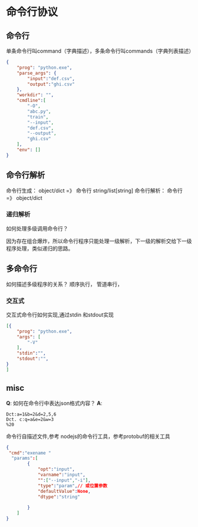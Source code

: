# 命令行协议

## 命令行
单条命令行叫command（字典描述），多条命令行叫commands（字典列表描述）
``` json
{
    "prog": "python.exe",
    "parse_args": {
        "input":"def.csv",
        "output":"ghi.csv"
    },
    "workdir": "",
    "cmdline":[
        "-O",
        "abc.py",
        "train",
        "--input",
        "def.csv",
        "--output",
        "ghi.csv"
    ],
    "env": []
}
```

## 命令行解析
命令行生成： object/dict =》 命令行 string/list[string]
命令行解析： 命令行  =》 object/dict


### 递归解析
如何处理多级调用命令行？

因为存在组合爆炸，所以命令行程序只能处理一级解析，下一级的解析交给下一级程序处理，类似递归的思路。

## 多命令行
如何描述多级程序的关系？
顺序执行，
管道串行，
### 交互式
交互式命令行如何实现,通过stdin 和stdout实现

``` json
[{
    "prog": "python.exe",
    "args": [
        "-V"
    ],
    "stdin":"",
    "stdout":"",
}
]
```

## misc
**Q**: 如何在命令行中表达json格式内容？
**A**: 
```
Dct:a=1&b=2&d=2,5,6
Dct. c:q=a&e=2&w=3
%20
```


命令行自描述文件,参考 nodejs的命令行工具，参考protobuf的相关工具
``` json
{
 "cmd":"exename "
  "params":[
		{
			"opt":"input",
			"varname":"input",
			"":["--input","-i"],
			"type":"param",// 或位置参数 
			"defaultValue":None,
			"dtype":"string"
			
		}
	]  
}
 ```